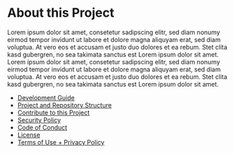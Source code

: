 # About this Project

Lorem ipsum dolor sit amet, consetetur sadipscing elitr, sed diam nonumy eirmod tempor invidunt ut labore et dolore magna aliquyam erat, sed diam voluptua. At vero eos et accusam et justo duo dolores et ea rebum. Stet clita kasd gubergren, no sea takimata sanctus est Lorem ipsum dolor sit amet. Lorem ipsum dolor sit amet, consetetur sadipscing elitr, sed diam nonumy eirmod tempor invidunt ut labore et dolore magna aliquyam erat, sed diam voluptua. At vero eos et accusam et justo duo dolores et ea rebum. Stet clita kasd gubergren, no sea takimata sanctus est Lorem ipsum dolor sit amet.

<!-- TODO ... Sub-Nav (auto-generated) -->

- [Development Guide](development-guide.md)
- [Project and Repository Structure](project-structure.md)
- [Contribute to this Project](contribute.md)
- [Security Policy](security.md)
- [Code of Conduct](code-of-conduct.md)
- [License](license.md)
- [Terms of Use + Privacy Policy](terms.md)
